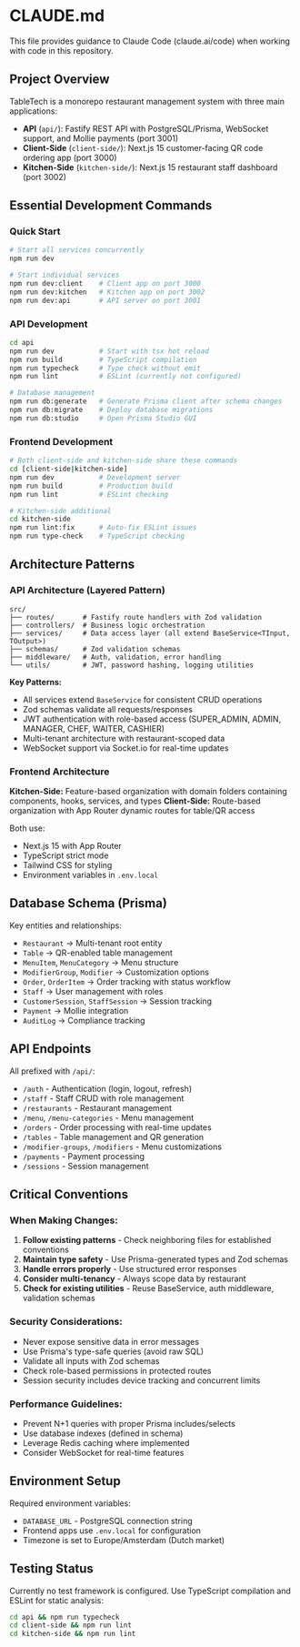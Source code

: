 # CLAUDE.md

This file provides guidance to Claude Code (claude.ai/code) when working with code in this repository.

## Project Overview

TableTech is a monorepo restaurant management system with three main applications:
- **API** (`api/`): Fastify REST API with PostgreSQL/Prisma, WebSocket support, and Mollie payments (port 3001)
- **Client-Side** (`client-side/`): Next.js 15 customer-facing QR code ordering app (port 3000)
- **Kitchen-Side** (`kitchen-side/`): Next.js 15 restaurant staff dashboard (port 3002)

## Essential Development Commands

### Quick Start
```bash
# Start all services concurrently
npm run dev

# Start individual services
npm run dev:client    # Client app on port 3000
npm run dev:kitchen   # Kitchen app on port 3002
npm run dev:api       # API server on port 3001
```

### API Development
```bash
cd api
npm run dev           # Start with tsx hot reload
npm run build         # TypeScript compilation
npm run typecheck     # Type check without emit
npm run lint          # ESLint (currently not configured)

# Database management
npm run db:generate   # Generate Prisma client after schema changes
npm run db:migrate    # Deploy database migrations
npm run db:studio     # Open Prisma Studio GUI
```

### Frontend Development
```bash
# Both client-side and kitchen-side share these commands
cd [client-side|kitchen-side]
npm run dev           # Development server
npm run build         # Production build
npm run lint          # ESLint checking

# Kitchen-side additional
cd kitchen-side
npm run lint:fix      # Auto-fix ESLint issues
npm run type-check    # TypeScript checking
```

## Architecture Patterns

### API Architecture (Layered Pattern)
```
src/
├── routes/       # Fastify route handlers with Zod validation
├── controllers/  # Business logic orchestration
├── services/     # Data access layer (all extend BaseService<TInput, TOutput>)
├── schemas/      # Zod validation schemas
├── middleware/   # Auth, validation, error handling
└── utils/        # JWT, password hashing, logging utilities
```

**Key Patterns:**
- All services extend `BaseService` for consistent CRUD operations
- Zod schemas validate all requests/responses
- JWT authentication with role-based access (SUPER_ADMIN, ADMIN, MANAGER, CHEF, WAITER, CASHIER)
- Multi-tenant architecture with restaurant-scoped data
- WebSocket support via Socket.io for real-time updates

### Frontend Architecture
**Kitchen-Side:** Feature-based organization with domain folders containing components, hooks, services, and types
**Client-Side:** Route-based organization with App Router dynamic routes for table/QR access

Both use:
- Next.js 15 with App Router
- TypeScript strict mode
- Tailwind CSS for styling
- Environment variables in `.env.local`

## Database Schema (Prisma)

Key entities and relationships:
- `Restaurant` → Multi-tenant root entity
- `Table` → QR-enabled table management
- `MenuItem`, `MenuCategory` → Menu structure
- `ModifierGroup`, `Modifier` → Customization options
- `Order`, `OrderItem` → Order tracking with status workflow
- `Staff` → User management with roles
- `CustomerSession`, `StaffSession` → Session tracking
- `Payment` → Mollie integration
- `AuditLog` → Compliance tracking

## API Endpoints

All prefixed with `/api/`:
- `/auth` - Authentication (login, logout, refresh)
- `/staff` - Staff CRUD with role management
- `/restaurants` - Restaurant management
- `/menu`, `/menu-categories` - Menu management
- `/orders` - Order processing with real-time updates
- `/tables` - Table management and QR generation
- `/modifier-groups`, `/modifiers` - Menu customizations
- `/payments` - Payment processing
- `/sessions` - Session management

## Critical Conventions

### When Making Changes:
1. **Follow existing patterns** - Check neighboring files for established conventions
2. **Maintain type safety** - Use Prisma-generated types and Zod schemas
3. **Handle errors properly** - Use structured error responses
4. **Consider multi-tenancy** - Always scope data by restaurant
5. **Check for existing utilities** - Reuse BaseService, auth middleware, validation schemas

### Security Considerations:
- Never expose sensitive data in error messages
- Use Prisma's type-safe queries (avoid raw SQL)
- Validate all inputs with Zod schemas
- Check role-based permissions in protected routes
- Session security includes device tracking and concurrent limits

### Performance Guidelines:
- Prevent N+1 queries with proper Prisma includes/selects
- Use database indexes (defined in schema)
- Leverage Redis caching where implemented
- Consider WebSocket for real-time features

## Environment Setup

Required environment variables:
- `DATABASE_URL` - PostgreSQL connection string
- Frontend apps use `.env.local` for configuration
- Timezone is set to Europe/Amsterdam (Dutch market)

## Testing Status

Currently no test framework is configured. Use TypeScript compilation and ESLint for static analysis:
```bash
cd api && npm run typecheck
cd client-side && npm run lint
cd kitchen-side && npm run lint
```